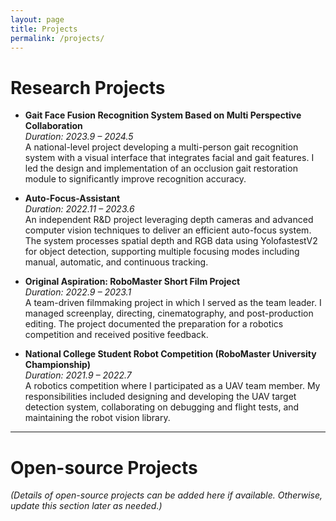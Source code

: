 ```yaml
---
layout: page
title: Projects
permalink: /projects/
---
```


# Research Projects

- **Gait Face Fusion Recognition System Based on Multi Perspective Collaboration**  
  *Duration: 2023.9 – 2024.5*  
  A national-level project developing a multi-person gait recognition system with a visual interface that integrates facial and gait features. I led the design and implementation of an occlusion gait restoration module to significantly improve recognition accuracy.

- **Auto-Focus-Assistant**  
  *Duration: 2022.11 – 2023.6*  
  An independent R&D project leveraging depth cameras and advanced computer vision techniques to deliver an efficient auto-focus system. The system processes spatial depth and RGB data using YolofastestV2 for object detection, supporting multiple focusing modes including manual, automatic, and continuous tracking.

- **Original Aspiration: RoboMaster Short Film Project**  
  *Duration: 2022.9 – 2023.1*  
  A team-driven filmmaking project in which I served as the team leader. I managed screenplay, directing, cinematography, and post-production editing. The project documented the preparation for a robotics competition and received positive feedback.

- **National College Student Robot Competition (RoboMaster University Championship)**  
  *Duration: 2021.9 – 2022.7*  
  A robotics competition where I participated as a UAV team member. My responsibilities included designing and developing the UAV target detection system, collaborating on debugging and flight tests, and maintaining the robot vision library.

---

# Open-source Projects

*(Details of open-source projects can be added here if available. Otherwise, update this section later as needed.)* 
